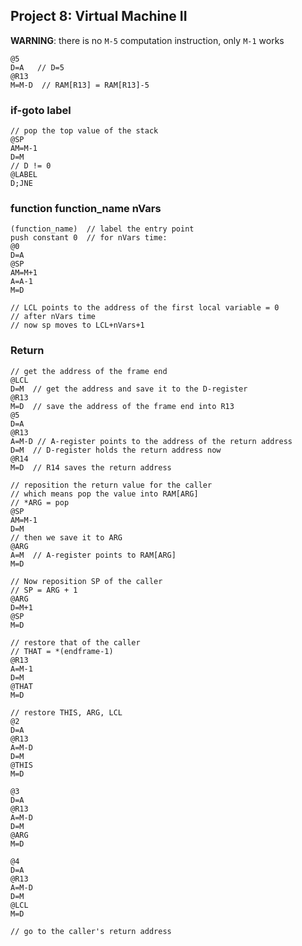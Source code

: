 ## Project 8: Virtual Machine II 


__WARNING__: there is no `M-5` computation instruction, only `M-1` works
```assembly
@5
D=A   // D=5
@R13
M=M-D  // RAM[R13] = RAM[R13]-5
```

### if-goto label 

```assembly
// pop the top value of the stack
@SP
AM=M-1
D=M
// D != 0
@LABEL
D;JNE
```

### function function_name nVars 

```assembly
(function_name)  // label the entry point 
push constant 0  // for nVars time:
@0
D=A
@SP
AM=M+1
A=A-1
M=D

// LCL points to the address of the first local variable = 0
// after nVars time 
// now sp moves to LCL+nVars+1
```


### Return

```assembly
// get the address of the frame end 
@LCL
D=M  // get the address and save it to the D-register
@R13
M=D  // save the address of the frame end into R13
@5
D=A
@R13
A=M-D // A-register points to the address of the return address 
D=M  // D-register holds the return address now
@R14
M=D  // R14 saves the return address 

// reposition the return value for the caller 
// which means pop the value into RAM[ARG]
// *ARG = pop
@SP
AM=M-1
D=M
// then we save it to ARG
@ARG
A=M  // A-register points to RAM[ARG]
M=D 

// Now reposition SP of the caller
// SP = ARG + 1
@ARG
D=M+1
@SP
M=D

// restore that of the caller
// THAT = *(endframe-1)
@R13
A=M-1
D=M 
@THAT
M=D

// restore THIS, ARG, LCL
@2
D=A
@R13
A=M-D
D=M 
@THIS
M=D

@3
D=A
@R13
A=M-D
D=M 
@ARG
M=D

@4
D=A
@R13
A=M-D
D=M 
@LCL
M=D

// go to the caller's return address
```

